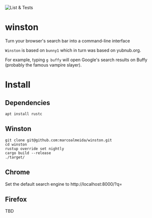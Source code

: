 ![List & Tests](https://github.com/marcoalmeida/winston/actions/workflows/tests.yml/badge.svg)

# winston
Turn your browser's search bar into a command-line interface

`Winston` is based on `bunny1` which in turn was based on yubnub.org.

For example, typing `g buffy` will open Google's search results on
Buffy (probably the famous vampire slayer).


# Install

## Dependencies
```
apt install rustc
```

## Winston
```
git clone git@github.com:marcoalmeida/winston.git
cd winston
rustup override set nightly
cargo build --release
./target/
```

## Chrome
Set the default search engine to http://localhost:8000/?q=

## Firefox
TBD
